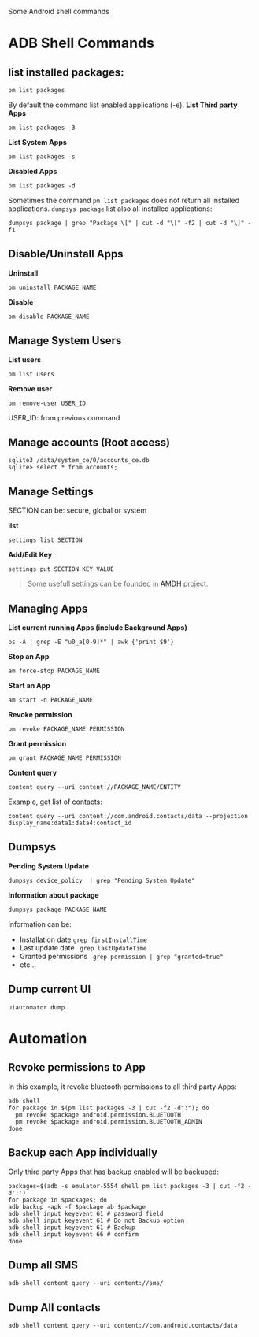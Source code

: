 Some Android shell commands

# ADB Shell Commands
## list installed packages:
```
pm list packages
```
By default the command list enabled applications (-e).
**List Third party Apps**
```
pm list packages -3 
```
**List System Apps**
```
pm list packages -s 
```
**Disabled Apps**
```
pm list packages -d 
```

Sometimes the command `pm list packages` does not return all installed applications. `dumpsys package` list also all installed applications:
```
dumpsys package | grep "Package \[" | cut -d "\[" -f2 | cut -d "\]" -f1
```

## Disable/Uninstall Apps

**Uninstall**
```
pm uninstall PACKAGE_NAME
```

**Disable**
```
pm disable PACKAGE_NAME
```

## Manage System Users

**List users**
```
pm list users
```
**Remove user**
```
pm remove-user USER_ID 
```
USER_ID: from previous command

## Manage accounts (Root access)
```
sqlite3 /data/system_ce/0/accounts_ce.db
sqlite> select * from accounts;
```

## Manage Settings

SECTION can be: secure, global or system

**list**
```
settings list SECTION
```

**Add/Edit Key**
```
settings put SECTION KEY VALUE
```
> Some usefull settings can be founded in [AMDH](https://github.com/SecTheTech/AMDH/blob/master/config/settings.json) project.

## Managing Apps

**List current running Apps (include Background Apps)**
```
ps -A | grep -E "u0_a[0-9]*" | awk {'print $9'} 
```

**Stop an App**
```
am force-stop PACKAGE_NAME
```

**Start an App**
```
am start -n PACKAGE_NAME
```

**Revoke permission**
```
pm revoke PACKAGE_NAME PERMISSION
```

**Grant permission**
```
pm grant PACKAGE_NAME PERMISSION
```

**Content query**
```
content query --uri content://PACKAGE_NAME/ENTITY
```
Example, get list of contacts:
```
content query --uri content://com.android.contacts/data --projection display_name:data1:data4:contact_id
```

## Dumpsys
**Pending System Update**
```
dumpsys device_policy  | grep "Pending System Update"
```
**Information about package**
```
dumpsys package PACKAGE_NAME
``` 
Information can be:
- Installation date ` grep firstInstallTime `
- Last update date ` grep lastUpdateTime`
- Granted permissions ` grep permission | grep "granted=true"`
- etc...

## Dump current UI
```
uiautomator dump 
```

# Automation
## Revoke permissions to App
In this example, it revoke bluetooth permissions to all third party Apps:
```
adb shell 
for package in $(pm list packages -3 | cut -f2 -d":"); do
  pm revoke $package android.permission.BLUETOOTH
  pm revoke $package android.permission.BLUETOOTH_ADMIN 
done
```

## Backup each App individually
Only third party Apps that has backup enabled will be backuped:
```
packages=$(adb -s emulator-5554 shell pm list packages -3 | cut -f2 -d':')
for package in $packages; do
adb backup -apk -f $package.ab $package
adb shell input keyevent 61 # password field
adb shell input keyevent 61 # Do not Backup option
adb shell input keyevent 61 # Backup
adb shell input keyevent 66 # confirm
done
```

## Dump all SMS
``` 
adb shell content query --uri content://sms/
```

## Dump All contacts
```
adb shell content query --uri content://com.android.contacts/data
```


